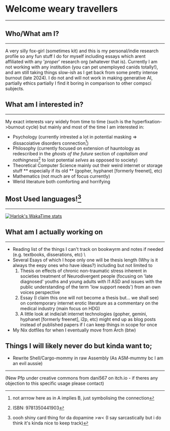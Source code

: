 # Welcome weary travellers 
-------------
## Who/What am I?
____________________________
A very silly fox-girl (sometimes kit) and this is my personal/indie research profile so any fun stuff I do for myself including essays which arent affiliated with any '_proper_' research org (whatever that is). Currently I am not working with any institution (you can pet unemployed canids totally!), and am still taking things slow-ish as I get back from some pretty intense burnout (late 2024). I do not and will not work in making generative AI, partially ethics partially I find it boring in comparison to other compsci subjects.

## What am I interested in?
_______________________________
My exact interests vary widely from time to time (such is the hyperfixation->burnout cycle) but mainly and most of the time I am interested in:
   - Psychology (currently intrested a lot in potential masking => dissacoiative disorders connection[^1])
   - Philosophy (currently focused on extension of hauntology as redescribed in the _ghosts of the future_ section of _capitalism and nothingness_[^2] to lost potential _selves_ as opposed to society)
   - Theoretical Computer Science  mainly out their weird internet or storage stuff ** especially if its old ** (gopher, hyphanet [formerly freenet], etc)
   - Mathematics (not much are of focus currently)
   - Werid literature both comforting and horrifying

## Most Used languages![^3]
_______________________

[![Harlok's WakaTime stats](https://github-readme-stats-tawny-five-66.vercel.app/api/wakatime?username=Xenia&api_domain=wakapi.canine.tools&theme=midnight-purple&custom_title=Xen's%20Stats)](https://github.com/anuraghazra/github-readme-stats) 

## What am I actually working on
_______________________

   - Reading list of the things I can't track on bookwyrm and notes if needed (e.g. textbooks, disserations, etc) \
   - Several Esays of which I hope only one will be thesis length (Why is it always the eepy ones who have ideas?) including but not limited to  
        1. Thesis on effects of chronic non-traumatic stress inherent in societies treatment of Neurodivergent people (focusing on 'late diagnosed' youths and young adults with l1 ASD and issues with the public understanding of the term 'low support needs') from an own voices perspective
        2. Essay (I claim this one will not become a thesis but... we shall see) on contemporary internet erotic literature as a commentary on the medical industry (main focus on HDG)
        3. A little look at indie/alt internet technologies (gopher, gemini, hyphanet [formerly freenet], i2p, etc) might end up as blog posts instead of published papers if I can keep things in scope for once    
   - My Nix dotfiles for when I eventually move from Arch (btw)
## Things I will likely never do but kinda want to;
- Rewrite Shell/Cargo-mommy in raw Assembly (As ASM-mummy bc I am an evil aussie)
______________________

(New Pfp under creative commons from dani567 on itch.io - if theres any objection to this specific usage please contact)
[^1]: not arrrow here as in A implies B, just symbolising the connection
[^2]: ISBN: 9781350441903
[^3]: oooh shiny card thing for da dopamine >w< (I say sarcastically but i do think it's kinda nice to keep track)

